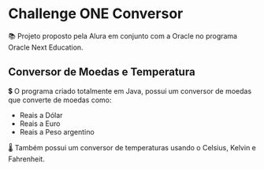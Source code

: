 # Challenge ONE Conversor

📚 Projeto proposto pela Alura em conjunto com a Oracle no programa Oracle Next Education.

## Conversor de Moedas e Temperatura

💲 O programa criado totalmente em Java, possui um conversor de moedas que converte de moedas como:

- Reais a Dólar
- Reais a Euro
- Reais a Peso argentino

🌡 Também possui um conversor de temperaturas usando o Celsius, Kelvin e Fahrenheit.


